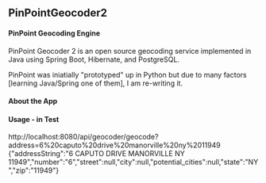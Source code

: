 <h2>PinPointGeocoder2</h2>
<h4>PinPoint Geocoding Engine</h4>
PinPoint Geocoder 2 is an open source geocoding service implemented in Java using Spring Boot, Hibernate, and PostgreSQL.

PinPoint was iniatially "prototyped" up in Python but due to many factors [learning Java/Spring one of them], I am re-writing it.

<h4>About the App</h4>


<h4>Usage - in Test </h4>
    http://localhost:8080/api/geocoder/geocode?address=6%20caputo%20drive%20manorville%20ny%2011949
    {"addressString":"6 CAPUTO DRIVE MANORVILLE NY 11949","number":"6","street":null,"city":null,"potential_cities":null,"state":"NY","zip":"11949"}